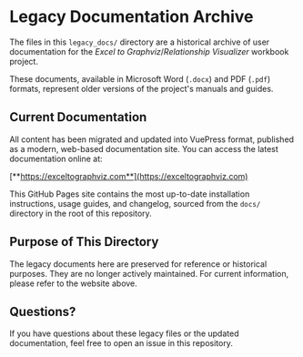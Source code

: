 # Legacy Documentation Archive

The files in this `legacy_docs/` directory are a historical archive of user documentation for the *Excel to Graphviz*/*Relationship Visualizer* workbook project. 

These documents, available in Microsoft Word (`.docx`) and PDF (`.pdf`) formats, represent older versions of the project's manuals and guides.

## Current Documentation

All content has been migrated and updated into VuePress format, published as a modern, web-based documentation site. You can access the latest documentation online at:

[**https://exceltographviz.com**](https://exceltographviz.com)

This GitHub Pages site contains the most up-to-date installation instructions, usage guides, and changelog, sourced from the `docs/` directory in the root of this repository.

## Purpose of This Directory

The legacy documents here are preserved for reference or historical purposes. They are no longer actively maintained. For current information, please refer to the website above.

## Questions?

If you have questions about these legacy files or the updated documentation, feel free to open an issue in this repository.